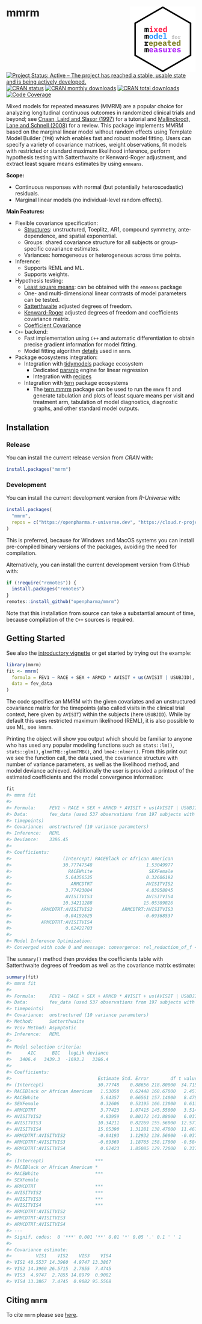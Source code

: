 
<!-- markdownlint-disable-file -->
<!-- README.md needs to be generated from README.Rmd. Please edit that file -->

# mmrm <img src="man/figures/logo.svg" align="right" width="175" />

<!-- badges: start -->

[![Project Status: Active – The project has reached a stable, usable
state and is being actively
developed.](https://www.repostatus.org/badges/latest/active.svg)](https://www.repostatus.org/#active)
[![CRAN
status](https://www.r-pkg.org/badges/version-last-release/mmrm)](https://www.r-pkg.org/badges/version-last-release/mmrm)
[![CRAN monthly
downloads](https://cranlogs.r-pkg.org/badges/mmrm)](https://cranlogs.r-pkg.org/badges/mmrm)
[![CRAN total
downloads](https://cranlogs.r-pkg.org/badges/grand-total/mmrm)](https://cranlogs.r-pkg.org/badges/grand-total/mmrm)
[![Code
Coverage](https://raw.githubusercontent.com/openpharma/mmrm/_xml_coverage_reports/data/main/badge.svg)](https://openpharma.github.io/mmrm/latest-tag/coverage-report/)
<!-- badges: end -->  

Mixed models for repeated measures (MMRM) are a popular choice for
analyzing longitudinal continuous outcomes in randomized clinical trials
and beyond; see [Cnaan, Laird and Slasor
(1997)](https://doi.org/10.1002/(SICI)1097-0258(19971030)16:20%3C2349::AID-SIM667%3E3.0.CO;2-E)
for a tutorial and [Mallinckrodt, Lane and Schnell
(2008)](https://doi.org/10.1177/009286150804200402) for a review. This
package implements MMRM based on the marginal linear model without
random effects using Template Model Builder (`TMB`) which enables fast
and robust model fitting. Users can specify a variety of covariance
matrices, weight observations, fit models with restricted or standard
maximum likelihood inference, perform hypothesis testing with
Satterthwaite or Kenward-Roger adjustment, and extract least square
means estimates by using `emmeans`.

**Scope:**

- Continuous responses with normal (but potentially heteroscedastic)
  residuals.
- Marginal linear models (no individual-level random effects).

**Main Features:**

- Flexible covariance specification:
  - [Structures](https://openpharma.github.io/mmrm/main/articles/covariance.html):
    unstructured, Toeplitz, AR1, compound symmetry, ante-dependence, and
    spatial exponential.
  - Groups: shared covariance structure for all subjects or
    group-specific covariance estimates.
  - Variances: homogeneous or heterogeneous across time points.
- Inference:
  - Supports REML and ML.
  - Supports weights.
- Hypothesis testing:
  - [Least square
    means](https://openpharma.github.io/mmrm/main/reference/emmeans_support.html):
    can be obtained with the `emmeans` package
  - One- and multi-dimensional linear contrasts of model parameters can
    be tested.
  - [Satterthwaite](https://openpharma.github.io/mmrm/main/articles/satterthwaite.html)
    adjusted degrees of freedom.
  - [Kenward-Roger](https://openpharma.github.io/mmrm/main/articles/kenward.html)
    adjusted degrees of freedom and coefficients covariance matrix.
  - [Coefficient
    Covariance](https://openpharma.github.io/mmrm/main/articles/coef_vcov.html)
- `C++` backend:
  - Fast implementation using `C++` and automatic differentiation to
    obtain precise gradient information for model fitting.
  - Model fitting algorithm
    [details](https://openpharma.github.io/mmrm/main/articles/algorithm.html)
    used in `mmrm`.
- Package ecosystems integration:
  - Integration with [tidymodels](https://www.tidymodels.org/) package
    ecosystem
    - Dedicated [parsnip](https://parsnip.tidymodels.org/) engine for
      linear regression
    - Integration with [recipes](https://recipes.tidymodels.org/)
  - Integration with [tern](https://insightsengineering.github.io/tern/)
    package ecosystems
    - The [tern.mmrm](https://insightsengineering.github.io/tern.mmrm/)
      package can be used to run the `mmrm` fit and generate tabulation
      and plots of least square means per visit and treatment arm,
      tabulation of model diagnostics, diagnostic graphs, and other
      standard model outputs.

## Installation

### Release

You can install the current release version from *CRAN* with:

``` r
install.packages("mmrm")
```

### Development

You can install the current development version from *R-Universe* with:

``` r
install.packages(
  "mmrm",
  repos = c("https://openpharma.r-universe.dev", "https://cloud.r-project.org")
)
```

This is preferred, because for Windows and MacOS systems you can install
pre-compiled binary versions of the packages, avoiding the need for
compilation.

Alternatively, you can install the current development version from
*GitHub* with:

``` r
if (!require("remotes")) {
  install.packages("remotes")
}
remotes::install_github("openpharma/mmrm")
```

Note that this installation from source can take a substantial amount of
time, because compilation of the `C++` sources is required.

## Getting Started

See also the [introductory
vignette](https://openpharma.github.io/mmrm/main/articles/introduction.html)
or get started by trying out the example:

``` r
library(mmrm)
fit <- mmrm(
  formula = FEV1 ~ RACE + SEX + ARMCD * AVISIT + us(AVISIT | USUBJID),
  data = fev_data
)
```

The code specifies an MMRM with the given covariates and an unstructured
covariance matrix for the timepoints (also called visits in the clinical
trial context, here given by `AVISIT`) within the subjects (here
`USUBJID`). While by default this uses restricted maximum likelihood
(REML), it is also possible to use ML, see `?mmrm`.

Printing the object will show you output which should be familiar to
anyone who has used any popular modeling functions such as
`stats::lm()`, `stats::glm()`, `glmmTMB::glmmTMB()`, and
`lme4::nlmer()`. From this print out we see the function call, the data
used, the covariance structure with number of variance parameters, as
well as the likelihood method, and model deviance achieved. Additionally
the user is provided a printout of the estimated coefficients and the
model convergence information:

``` r
fit
#> mmrm fit
#> 
#> Formula:     FEV1 ~ RACE + SEX + ARMCD * AVISIT + us(AVISIT | USUBJID)
#> Data:        fev_data (used 537 observations from 197 subjects with maximum 4 
#> timepoints)
#> Covariance:  unstructured (10 variance parameters)
#> Inference:   REML
#> Deviance:    3386.45
#> 
#> Coefficients: 
#>                   (Intercept) RACEBlack or African American 
#>                   30.77747548                    1.53049977 
#>                     RACEWhite                     SEXFemale 
#>                    5.64356535                    0.32606192 
#>                      ARMCDTRT                    AVISITVIS2 
#>                    3.77423004                    4.83958845 
#>                    AVISITVIS3                    AVISITVIS4 
#>                   10.34211288                   15.05389826 
#>           ARMCDTRT:AVISITVIS2           ARMCDTRT:AVISITVIS3 
#>                   -0.04192625                   -0.69368537 
#>           ARMCDTRT:AVISITVIS4 
#>                    0.62422703 
#> 
#> Model Inference Optimization:
#> Converged with code 0 and message: convergence: rel_reduction_of_f <= factr*epsmch
```

The `summary()` method then provides the coefficients table with
Satterthwaite degrees of freedom as well as the covariance matrix
estimate:

``` r
summary(fit)
#> mmrm fit
#> 
#> Formula:     FEV1 ~ RACE + SEX + ARMCD * AVISIT + us(AVISIT | USUBJID)
#> Data:        fev_data (used 537 observations from 197 subjects with maximum 4 
#> timepoints)
#> Covariance:  unstructured (10 variance parameters)
#> Method:      Satterthwaite
#> Vcov Method: Asymptotic
#> Inference:   REML
#> 
#> Model selection criteria:
#>      AIC      BIC   logLik deviance 
#>   3406.4   3439.3  -1693.2   3386.4 
#> 
#> Coefficients: 
#>                                Estimate Std. Error        df t value Pr(>|t|)
#> (Intercept)                    30.77748    0.88656 218.80000  34.715  < 2e-16
#> RACEBlack or African American   1.53050    0.62448 168.67000   2.451 0.015272
#> RACEWhite                       5.64357    0.66561 157.14000   8.479 1.56e-14
#> SEXFemale                       0.32606    0.53195 166.13000   0.613 0.540744
#> ARMCDTRT                        3.77423    1.07415 145.55000   3.514 0.000589
#> AVISITVIS2                      4.83959    0.80172 143.88000   6.037 1.27e-08
#> AVISITVIS3                     10.34211    0.82269 155.56000  12.571  < 2e-16
#> AVISITVIS4                     15.05390    1.31281 138.47000  11.467  < 2e-16
#> ARMCDTRT:AVISITVIS2            -0.04193    1.12932 138.56000  -0.037 0.970439
#> ARMCDTRT:AVISITVIS3            -0.69369    1.18765 158.17000  -0.584 0.559996
#> ARMCDTRT:AVISITVIS4             0.62423    1.85085 129.72000   0.337 0.736463
#>                                  
#> (Intercept)                   ***
#> RACEBlack or African American *  
#> RACEWhite                     ***
#> SEXFemale                        
#> ARMCDTRT                      ***
#> AVISITVIS2                    ***
#> AVISITVIS3                    ***
#> AVISITVIS4                    ***
#> ARMCDTRT:AVISITVIS2              
#> ARMCDTRT:AVISITVIS3              
#> ARMCDTRT:AVISITVIS4              
#> ---
#> Signif. codes:  0 '***' 0.001 '**' 0.01 '*' 0.05 '.' 0.1 ' ' 1
#> 
#> Covariance estimate:
#>         VIS1    VIS2    VIS3    VIS4
#> VIS1 40.5537 14.3960  4.9747 13.3867
#> VIS2 14.3960 26.5715  2.7855  7.4745
#> VIS3  4.9747  2.7855 14.8979  0.9082
#> VIS4 13.3867  7.4745  0.9082 95.5568
```

## Citing `mmrm`

To cite `mmrm` please see
[here](https://openpharma.github.io/mmrm/main/authors.html#citation).
